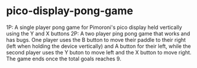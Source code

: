 # pico-display-pong-game
1P: A single player pong game for Pimoroni's pico display held vertically using the Y and X buttons
2P: A two player ping pong game that works and has bugs. One player uses the B button to move their paddle to their right (left when holding the device vertically) and A button for their left, while the second player uses the Y buton to move left and the X button to move right. The game ends once the total goals reaches 9.
